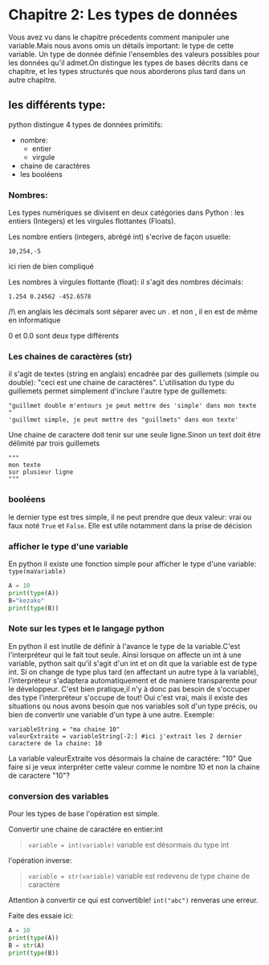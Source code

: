 # Chapitre 2: Les types de données

Vous avez vu dans le chapitre précedents comment manipuler une variable.Mais nous avons omis un détails important: le type de cette variable.
Un type de donnée définie l'ensembles des valeurs possibles pour les données qu'il admet.On distingue les types de bases décrits dans ce chapitre,
et les types structurés que nous aborderons plus tard dans un autre chapitre.

## les différents type:
python distingue 4 types de données primitifs:
+ nombre:
  - entier
  - virgule
+ chaine de caractères
+ les booléens


### Nombres:
Les types numériques se divisent en deux catégories dans Python : les entiers (Integers) et les virgules flottantes (Floats).

Les nombre entiers (integers, abrégé int) s'ecrive de façon usuelle:
```
10,254,-5
```
ici rien de bien compliqué

Les nombres à virgules flottante (float): il s'agit des nombres décimals:
```
1.254 0.24562 -452.6578
```

/!\ en anglais les décimals sont séparer avec un . et non ,
il en est de même en informatique


0 et 0.0 sont deux type différents

### Les chaines de caractères (str)
il s'agit de textes (string en anglais) encadrée par des guillemets (simple ou double): "ceci est une chaine de caractères".
L'utilisation du type du guillemets permet simplement d'inclure l'autre type de guillemets:
```
"guillmet double m'entours je peut mettre des 'simple' dans mon texte "
'guillmet simple, je peut mettre des "guillmets" dans mon texte'
```

Une chaine de caractere doit tenir sur une seule ligne.Sinon un text doit être délimité par trois guillemets
```
"""
mon texte
sur plusieur ligne
"""
```

### booléens
le dernier type est tres simple, il ne peut prendre que deux valeur: vrai ou faux
noté ``` True ``` et ``` False ```. Elle est utile notamment dans la prise de décision



### afficher le type d'une variable
En python il existe une fonction simple pour afficher le type d'une variable: ``` type(maVariable) ```

```python runnable
A = 10
print(type(A))
B="kezako"
print(type(B))
```


### Note sur les types et le langage python

En python il est inutile de définir à l'avance le type de la variable.C'est l'interpréteur qui le fait tout seule.
Ainsi lorsque on affecte un int à une variable, python sait qu'il s'agit d'un int et on dit que la variable est de type int.
Si on change de type plus tard (en affectant un autre type à la variable), l'interpréteur s'adaptera automatiquement et de maniere transparente pour le développeur.
C'est bien pratique,il n'y à donc pas besoin de s'occuper des type l'interpréteur s'occupe de tout!
Oui c'est vrai, mais il existe des situations ou nous avons besoin que nos variables soit d'un type précis, ou bien de convertir une variable d'un type à une autre.
Exemple:
```
variableString = "ma chaine 10"
valeurExtraite = variableString[-2:] #ici j'extrait les 2 dernier caractere de la chaine: 10
```
La variable valeurExtraite vos désormais la chaine de caractére: "10"
Que faire si je veux interpréter cette valeur comme le nombre 10 et non la chaine de caractere "10"?

### conversion des variables
Pour les types de base l'opération est simple.

Convertir une chaine de caractére en entier:int
> ```variable = int(variable)```
variable est désormais du type int

l'opération inverse:

>```variable = str(variable)```
variable est redevenu de type chaine de caractére

Attention à convertir ce qui est convertible! ```int("abc")``` renveras une erreur.

Faite des essaie ici:
```python runnable
A = 10
print(type(A))
B = str(A)
print(type(B))
```
